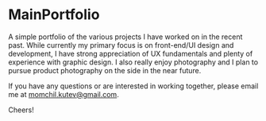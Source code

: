 # MainPortfolio

A simple portfolio of the various projects I have worked on in the recent past. 
While currently my primary focus is on front-end/UI design and development, I have strong appreciation of UX fundamentals and plenty of experience with graphic design.
I also really enjoy photography and I plan to pursue product photography on the side in the near future. 

If you have any questions or are interested in working together, please email me at momchil.kutev@gmail.com.

Cheers!
